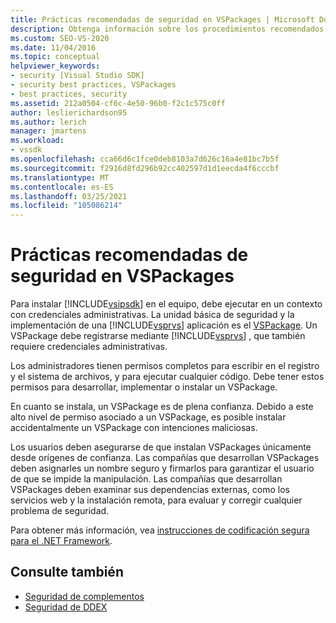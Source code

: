 ```yaml
---
title: Prácticas recomendadas de seguridad en VSPackages | Microsoft Docs
description: Obtenga información sobre los procedimientos recomendados para la seguridad en un VSPackage, la unidad básica de seguridad y la implementación de una aplicación de Visual Studio.
ms.custom: SEO-VS-2020
ms.date: 11/04/2016
ms.topic: conceptual
helpviewer_keywords:
- security [Visual Studio SDK]
- security best practices, VSPackages
- best practices, security
ms.assetid: 212a0504-cf6c-4e50-96b0-f2c1c575c0ff
author: leslierichardson95
ms.author: lerich
manager: jmartens
ms.workload:
- vssdk
ms.openlocfilehash: cca66d6c1fce0deb8103a7d626c16a4e81bc7b5f
ms.sourcegitcommit: f2916d8fd296b92cc402597d1d1eecda4f6cccbf
ms.translationtype: MT
ms.contentlocale: es-ES
ms.lasthandoff: 03/25/2021
ms.locfileid: "105086214"
---
```

# <a name="best-practices-for-security-in-vspackages"></a>Prácticas recomendadas de seguridad en VSPackages
Para instalar [!INCLUDE[vsipsdk](../../extensibility/includes/vsipsdk_md.md)] en el equipo, debe ejecutar en un contexto con credenciales administrativas. La unidad básica de seguridad y la implementación de una [!INCLUDE[vsprvs](../../code-quality/includes/vsprvs_md.md)] aplicación es el [VSPackage](../../extensibility/internals/vspackages.md). Un VSPackage debe registrarse mediante [!INCLUDE[vsprvs](../../code-quality/includes/vsprvs_md.md)] , que también requiere credenciales administrativas.

 Los administradores tienen permisos completos para escribir en el registro y el sistema de archivos, y para ejecutar cualquier código. Debe tener estos permisos para desarrollar, implementar o instalar un VSPackage.

 En cuanto se instala, un VSPackage es de plena confianza. Debido a este alto nivel de permiso asociado a un VSPackage, es posible instalar accidentalmente un VSPackage con intenciones maliciosas.

 Los usuarios deben asegurarse de que instalan VSPackages únicamente desde orígenes de confianza. Las compañías que desarrollan VSPackages deben asignarles un nombre seguro y firmarlos para garantizar el usuario de que se impide la manipulación. Las compañías que desarrollan VSPackages deben examinar sus dependencias externas, como los servicios web y la instalación remota, para evaluar y corregir cualquier problema de seguridad.

 Para obtener más información, vea [instrucciones de codificación segura para el .NET Framework](/previous-versions/visualstudio/visual-studio-2008/d55zzx87(v=vs.90)).

## <a name="see-also"></a>Consulte también
- [Seguridad de complementos](/previous-versions/1326zbk3(v=vs.140))
- [Seguridad de DDEX](/previous-versions/bb163703(v=vs.140))